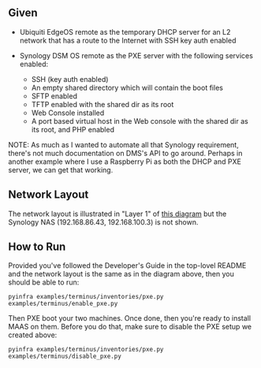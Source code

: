 Given
-----

* Ubiquiti EdgeOS remote as the temporary DHCP server for an L2 network that
  has a route to the Internet with SSH key auth enabled

* Synology DSM OS remote as the PXE server with the following services enabled:
  * SSH (key auth enabled)
  * An empty shared directory which will contain the boot files
  * SFTP enabled
  * TFTP enabled with the shared dir as its root
  * Web Console installed
  * A port based virtual host in the Web console with the shared dir
    as its root, and PHP enabled

NOTE: As much as I wanted to automate all that Synology requirement, there's
      not much documentation on DMS's API to go around. Perhaps in another example
      where I use a Raspberry Pi as both the DHCP and PXE server, we can get
      that working.


Network Layout
--------------

The network layout is illustrated in "Layer 1" of [this diagram](https://docs.google.com/drawings/d/1IYXyQ_sG0gMksttrtztyzmbRIbm7ZwDBmN6bXXkeS-Y/edit)
but the Synology NAS (192.168.86.43, 192.168.100.3) is not shown.


How to Run
----------

Provided you've followed the Developer's Guide in the top-lovel README and
the network layout is the same as in the diagram above, then you should be
able to run:

```
pyinfra examples/terminus/inventories/pxe.py examples/terminus/enable_pxe.py
```

Then PXE boot your two machines. Once done, then you're ready to install
MAAS on them. Before you do that, make sure to disable the PXE setup we
created above:

```
pyinfra examples/terminus/inventories/pxe.py examples/terminus/disable_pxe.py
```
